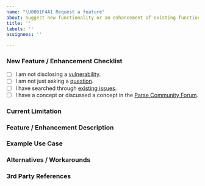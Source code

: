 ```yaml
---
name: "\U0001F4A1 Request a feature"
about: Suggest new functionality or an enhancement of existing functionality.
title: ''
labels: ''
assignees: ''

---
```


### New Feature / Enhancement Checklist
<!-- Please check the following boxes [x] before submitting your issue. Click the "Preview" tab for better readability. Thanks for suggesting features and enhancements! -->

- [ ] I am not disclosing a [vulnerability](https://github.com/parse-community/parse-server/blob/master/SECURITY.md).
- [ ] I am not just asking a [question](https://github.com/parse-community/.github/blob/master/SUPPORT.md).
- [ ] I have searched through [existing issues](https://github.com/parse-community/parse-server/issues?q=is%3Aissue).
- [ ] I have a concept or discussed a concept in the [Parse Community Forum](https://community.parseplatform.org).

### Current Limitation
<!-- Which current limitation is the feature or enhancement addressing? -->

### Feature / Enhancement Description
<!-- What is the concept of the functionality and how should it be implemented? -->

### Example Use Case
<!-- What is an example use case in steps (1. / 2. / 3. / etc.) that describes the functionality? -->

### Alternatives / Workarounds
<!-- Which alternatives or workarounds exist currently? -->

### 3rd Party References
<!-- Have you seen a similar functionality provided somewhere else? -->